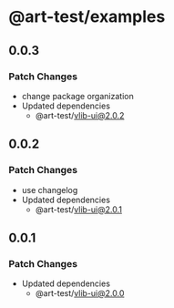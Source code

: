 # @art-test/examples

## 0.0.3

### Patch Changes

- change package organization
- Updated dependencies
  - @art-test/vlib-ui@2.0.2

## 0.0.2

### Patch Changes

- use changelog
- Updated dependencies
  - @art-test/vlib-ui@2.0.1

## 0.0.1

### Patch Changes

- Updated dependencies
  - @art-test/vlib-ui@2.0.0
